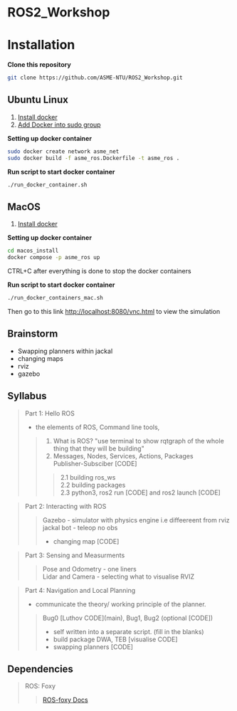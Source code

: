 # ROS2_Workshop
  
# Installation

**Clone this repository**
```sh
git clone https://github.com/ASME-NTU/ROS2_Workshop.git
```
 
## Ubuntu Linux

1. [Install docker](https://docs.docker.com/engine/install/ubuntu/)
2. [Add Docker into sudo group ](https://docs.docker.com/engine/install/linux-postinstall/)

**Setting up docker container**
```sh
sudo docker create network asme_net
sudo docker build -f asme_ros.Dockerfile -t asme_ros .
```

**Run script to start docker container**
```sh
./run_docker_container.sh
```

## MacOS

1. [Install docker](https://docs.docker.com/desktop/install/mac-install/)

**Setting up docker container**
```sh
cd macos_install
docker compose -p asme_ros up
```
CTRL+C after everything is done to stop the docker containers

**Run script to start docker container**
```sh
./run_docker_containers_mac.sh
```
Then go to this link [http://localhost:8080/vnc.html](http://localhost:8080/vnc.html) to view the simulation
## Brainstorm
- Swapping planners within jackal
- changing maps
- rviz 
- gazebo
  
## Syllabus
> Part 1: Hello ROS
> -  the elements of ROS, Command line tools, 
>> 1. What is ROS? "use terminal to show rqtgraph of the whole thing that they will be building"  
>> 2. Messages, Nodes, Services, Actions, Packages  
>> Publisher-Subsciber [CODE]
>>> 2.1 building ros_ws  
>>> 2.2 building packages  
>>> 2.3 python3, ros2 run [CODE] and ros2 launch [CODE]

> Part 2: Interacting with ROS
>> Gazebo - simulator with physics engine i.e diffeereent from rviz  
>> jackal bot - teleop no obs
>> - changing map [CODE]

> Part 3: Sensing and Measurments
>> Pose and Odometry - one liners  
>> Lidar and Camera - selecting what to visualise
>> RVIZ

> Part 4: Navigation and Local Planning  
> - communicate the theory/ working principle of the planner. 
>> Bug0 \[Luthov CODE](main\), Bug1, Bug2 (optional  [CODE]) 
>> - self written into a separate script. (fill in the blanks)
>> - build package
>> DWA, TEB [visualise CODE]
>> - swapping planners [CODE]

## Dependencies


> ROS: Foxy
>> [ROS-foxy Docs](https://docs.ros.org/en/foxy/Tutorials.html)
